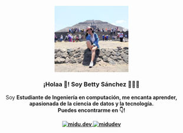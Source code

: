 

<p align="center" width="300">
   <img align="center" width="200" src="https://github.com/BettySanchez7/BettySanchez7/blob/main/Screenshot_5.png" />
   <h3 align="center">¡Holaa 👋! Soy Betty Sánchez 👨🏻‍💻</h3>
</p>

<p align="center">Soy <strong>Estudiante de Ingeniería en computación, me encanta aprender, apasionada de la ciencia de datos y la tecnología.<br />Puedes encontrarme en 👇!</p>
<p align="center">
   <!--<a href="https://youtube.com/midudev" target="blank" style='margin-right:4px'>
    <img align="center" src="https://cdn.jsdelivr.net/npm/simple-icons@3.0.1/icons/youtube.svg" alt="midudev" height="28px" width="28px" />
  </a>-->
  <a href="https://www.instagram.com/bettysanchez7/" target="blank">
    <img align="center" src="https://cdn.jsdelivr.net/npm/simple-icons@3.0.1/icons/instagram.svg" alt="midu.dev" height="28px" width="28px" />
  </a>
  <a href="https://twitter.com/BettySnchez18" target="blank">
    <img align="center" src="https://cdn.jsdelivr.net/npm/simple-icons@3.0.1/icons/twitter.svg" alt="midudev" height="28px" width="28px" />
  </a>
</p>

<!--
**BettySanchez7/BettySanchez7** is a ✨ _special_ ✨ repository because its `README.md` (this file) appears on your GitHub profile.

Here are some ideas to get you started:

- 🔭 I’m currently working on ...
- 🌱 I’m currently learning ...
- 👯 I’m looking to collaborate on ...
- 🤔 I’m looking for help with ...
- 💬 Ask me about ...
- 📫 How to reach me: ...
- 😄 Pronouns: ...
- ⚡ Fun fact: ...
-->

